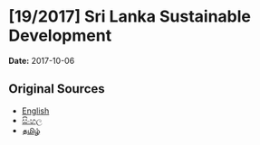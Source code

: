 # [19/2017] Sri Lanka Sustainable Development

**Date:** 2017-10-06

## Original Sources

- [English](https://documents.gov.lk/view/acts/2017/10/19-2017_E.pdf)
- [සිංහල](https://documents.gov.lk/view/acts/2017/10/19-2017_S.pdf)
- [தமிழ்](https://documents.gov.lk/view/acts/2017/10/19-2017_T.pdf)
